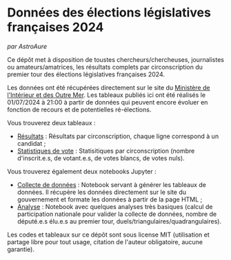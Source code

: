 # Données des élections législatives françaises 2024

*par AstroAure*

Ce dépôt met à disposition de toustes chercheurs/chercheuses, journalistes ou amateurs/amatrices, les résultats complets par circonscription du premier tour des élections législatives françaises 2024.

Les données ont été récupérées directement sur le site du [Ministère de l'Intérieur et des Outre Mer](https://www.resultats-elections.interieur.gouv.fr/legislatives2024/ensemble_geographique/index.html). Les tableaux publiés ici ont été réalisés le 01/07/2024 à 21:00 à partir de données qui peuvent encore évoluer en fonction de recours et de potentielles ré-élections.

Vous trouverez deux tableaux :
* [Résultats](results_legislatives_2024_T1.csv) : Résultats par circonscription, chaque ligne correspond à un candidat ;
* [Statistiques de vote](stats_legislatives_2024_T1.csv) : Statisitiques par circonscription (nombre d'inscrit.e.s, de votant.e.s, de votes blancs, de votes nuls).

Vous trouverez également deux notebooks Jupyter :
* [Collecte de données](DataScraping.ipynb) : Notebook servant à générer les tableaux de données. Il récupère les données directement sur le site du gouvernement et formate les données à partir de la page HTML ;
* [Analyse](Analyse.ipynb) : Notebook avec quelques analyses très basiques (calcul de participation nationale pour valider la collecte de données, nombre de député.e.s élu.e.s au premier tour, duels/triangulaires/quadrangulaires).

Les codes et tableaux sur ce dépôt sont sous license MIT (utilisation et partage libre pour tout usage, citation de l'auteur obligatoire, aucune garantie).